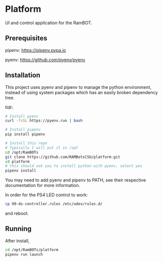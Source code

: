 # Platform

UI and control application for the RamBOT.

## Prerequisites

pipenv: https://pipenv.pypa.io

pyenv: https://github.com/pyenv/pyenv

## Installation

This project uses pyenv and pipenv to manage the python environment, instead of using system packages which has an easily broken dependency tree.

tldr:

```bash
# Install pyenv
curl -fsSL https://pyenv.run | bash

# Install pipenv
pip install pipenv

# Install this repo
# Typically I will put it in /opt
cd /opt/RamBOTs
git clone https://github.com/RAMBotsCSU/platform.git
cd platform
# this should ask you to install python with pyenv, select yes
pipenv install
```

You may need to add pyenv and pipenv to PATH, see their respective documentation for more information.

In order for the PS4 LED control to work:

```bash
cp 99-ds-controller.rules /etc/udev/rules.d/
```

and reboot.

## Running

After install,

```bash
cd /opt/RamBOTs/platform
pipenv run launch
```
